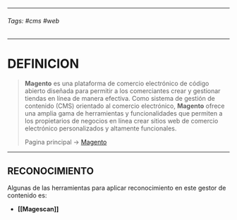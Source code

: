 ------
###### Tags: #cms #web

------------------------------------------------------
# DEFINICION
> 
> **Magento** es una plataforma de comercio electrónico de código abierto diseñada para permitir a los comerciantes crear y gestionar tiendas en línea de manera efectiva. Como sistema de gestión de contenido (CMS) orientado al comercio electrónico, **Magento** ofrece una amplia gama de herramientas y funcionalidades que permiten a los propietarios de negocios en línea crear sitios web de comercio electrónico personalizados y altamente funcionales.
>
> Pagina principal -> [Magento](https://en.wikipedia.org/wiki/Magento)

-----------

## RECONOCIMIENTO

Algunas de las herramientas para aplicar reconocimiento en este gestor de contenido es:

- **[[Magescan]]** 
